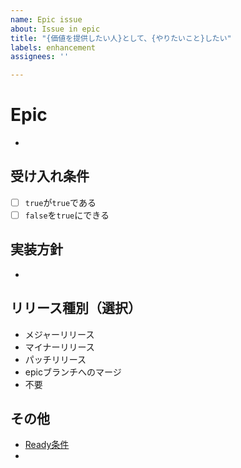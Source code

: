 ```yaml
---
name: Epic issue
about: Issue in epic
title: "{価値を提供したい人}として、{やりたいこと}したい"
labels: enhancement
assignees: ''

---
```


# Epic
- 
## 受け入れ条件
- [ ] `true`が`true`である
- [ ] `false`を`true`にできる
## 実装方針
- 
## リリース種別（選択）
- メジャーリリース
- マイナーリリース
- パッチリリース
- epicブランチへのマージ
- 不要
## その他
- [Ready条件](https://github.com/Snak0201/fpb-wwwsite/wiki/Issue%E3%81%AE%E3%82%B9%E3%83%86%E3%83%BC%E3%82%BF%E3%82%B9%E5%AE%9A%E7%BE%A9#ready%E6%9D%A1%E4%BB%B6)
-
